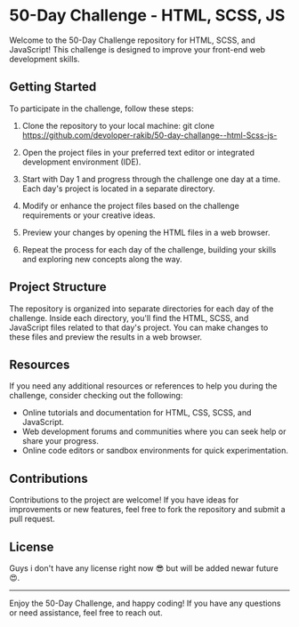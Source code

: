 # 50-Day Challenge - HTML, SCSS, JS

Welcome to the 50-Day Challenge repository for HTML, SCSS, and JavaScript! This challenge is designed to improve your front-end web development skills.

## Getting Started

To participate in the challenge, follow these steps:

1. Clone the repository to your local machine:
git clone https://github.com/devoloper-rakib/50-day-challange--html-Scss-js-


2. Open the project files in your preferred text editor or integrated development environment (IDE).

3. Start with Day 1 and progress through the challenge one day at a time. Each day's project is located in a separate directory.

4. Modify or enhance the project files based on the challenge requirements or your creative ideas.

5. Preview your changes by opening the HTML files in a web browser.

6. Repeat the process for each day of the challenge, building your skills and exploring new concepts along the way.

## Project Structure

The repository is organized into separate directories for each day of the challenge. Inside each directory, you'll find the HTML, SCSS, and JavaScript files related to that day's project. You can make changes to these files and preview the results in a web browser.

## Resources

If you need any additional resources or references to help you during the challenge, consider checking out the following:

- Online tutorials and documentation for HTML, CSS, SCSS, and JavaScript.
- Web development forums and communities where you can seek help or share your progress.
- Online code editors or sandbox environments for quick experimentation.

## Contributions

Contributions to the project are welcome! If you have ideas for improvements or new features, feel free to fork the repository and submit a pull request.

## License

Guys i don't have any license right now 😎 but will be added newar future 😍.

---

Enjoy the 50-Day Challenge, and happy coding! If you have any questions or need assistance, feel free to reach out.

